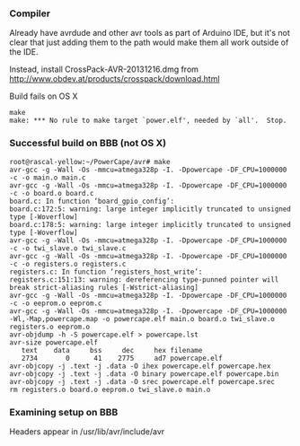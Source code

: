 ### Compiler ###

Already have avrdude and other avr tools as part of Arduino IDE, but it's not clear that just adding them to the path would make them all work outside of the IDE.

Instead, install CrossPack-AVR-20131216.dmg from http://www.obdev.at/products/crosspack/download.html

Build fails on OS X

    make
    make: *** No rule to make target `power.elf', needed by `all'.  Stop.

### Successful build on BBB (not OS X) ###

    root@rascal-yellow:~/PowerCape/avr# make
    avr-gcc -g -Wall -Os -mmcu=atmega328p -I. -Dpowercape -DF_CPU=1000000   -c -o main.o main.c
    avr-gcc -g -Wall -Os -mmcu=atmega328p -I. -Dpowercape -DF_CPU=1000000   -c -o board.o board.c
    board.c: In function ‘board_gpio_config’:
    board.c:172:5: warning: large integer implicitly truncated to unsigned type [-Woverflow]
    board.c:178:5: warning: large integer implicitly truncated to unsigned type [-Woverflow]
    avr-gcc -g -Wall -Os -mmcu=atmega328p -I. -Dpowercape -DF_CPU=1000000   -c -o twi_slave.o twi_slave.c
    avr-gcc -g -Wall -Os -mmcu=atmega328p -I. -Dpowercape -DF_CPU=1000000   -c -o registers.o registers.c
    registers.c: In function ‘registers_host_write’:
    registers.c:151:13: warning: dereferencing type-punned pointer will break strict-aliasing rules [-Wstrict-aliasing]
    avr-gcc -g -Wall -Os -mmcu=atmega328p -I. -Dpowercape -DF_CPU=1000000   -c -o eeprom.o eeprom.c
    avr-gcc -g -Wall -Os -mmcu=atmega328p -I. -Dpowercape -DF_CPU=1000000 -Wl,-Map,powercape.map -o powercape.elf main.o board.o twi_slave.o registers.o eeprom.o 
    avr-objdump -h -S powercape.elf > powercape.lst
    avr-size powercape.elf
       text	   data	    bss	    dec	    hex	filename
       2734	      0	     41	   2775	    ad7	powercape.elf
    avr-objcopy -j .text -j .data -O ihex powercape.elf powercape.hex
    avr-objcopy -j .text -j .data -O binary powercape.elf powercape.bin
    avr-objcopy -j .text -j .data -O srec powercape.elf powercape.srec
    rm registers.o board.o eeprom.o twi_slave.o main.o

### Examining setup on BBB ###

Headers appear in /usr/lib/avr/include/avr


